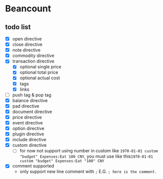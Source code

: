 # Beancount


## todo list
 - [x] open directive
 - [x] close directive
 - [x] note directive
 - [x] commodity directive
 - [x] transaction directive
    - [x] optional single price
    - [x] optional total price
    - [x] optional actual cost
    - [x] tags
    - [x] links
 - [ ] push tag & pop tag
 - [x] balance directive
 - [x] pad directive
 - [x] document directive
 - [x] price directive
 - [x] event directive
 - [x] option directive
 - [x] plugin directive
 - [x] include directive
 - [x] custom directive
    - [ ] for now not support using number in custom like `1970-01-01 custom "budget" Expenses:Eat 100 CNY`, you must use like this`1970-01-01 custom "budget" Expenses:Eat "100" CNY` 
 - [x] comment supported
    - only support new line comment with `;` E.G. `; here is the comment.`